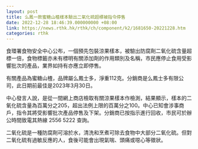 ```yaml
---
layout: post
title: 么鳳一款蜜糖山楂樣本驗出二氧化硫超標被指令停售
date: 2022-12-28 18:46:39.000000000 +08:00
link: https://news.rthk.hk/rthk/ch/component/k2/1681650-20221228.htm
categories: rthk
---
```


食環署食物安全中心公布，一個預先包裝涼果樣本，被驗出防腐劑二氧化硫含量超標一倍，食物標籤亦未有標明有關添加劑的作用類別及名稱，市民應停止食用受影響批次的產品，業界如持有亦應立即停售。

有關產品為蜜糖山楂，品牌屬么鳳士多，淨重112克。分銷商是么鳳士多有限公司，此日期前最佳是2023年3月30日。

中心發言人說，是從一間網上商店檢取有關涼果樣本作檢測，結果顯示，樣本的二氧化硫含量為百萬分之205，超出法例上限的百萬分之100。中心已知會涉事商戶，指令其將受影響批次產品停售及下架。分銷商已按指示進行回收，市民可於辦公時間致電其熱線 2556 5222 查詢。

二氧化硫是一種防腐劑可溶於水，清洗和烹煮可除去食物中大部分二氧化硫。但對二氧化硫有過敏反應的人，食後可能會出現氣喘、頭痛或噁心等徵狀。

